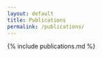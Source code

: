 ```yaml
---
layout: default
title: Publications
permalink: /publications/
---
```


{% include publications.md %}
